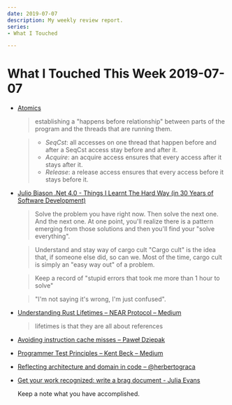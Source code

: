 ```yaml
---
date: 2019-07-07
description: My weekly review report.
series:
- What I Touched

---
```


# What I Touched This Week 2019-07-07


- [Atomics](https://doc.rust-lang.org/nomicon/atomics.html)

    > establishing a "happens before relationship" between parts of the program and the threads that are running them.

    > - *SeqCst*: all accesses on one thread that happen before and after a SeqCst access stay before and after it.
    > - *Acquire*: an acquire access ensures that every access after it stays after it.
    > - *Release*: a release access ensures that every access before it stays before it.

- [Julio Biason .Net 4.0 - Things I Learnt The Hard Way (in 30 Years of Software Development)](https://blog.juliobiason.net/thoughts/things-i-learnt-the-hard-way/)

    > Solve the problem you have right now. Then solve the next one. And the next one. At one point, you'll realize there is a pattern emerging from those solutions and then you'll find your "solve everything".

    > Understand and stay way of cargo cult "Cargo cult" is the idea that, if someone else did, so can we. Most of the time, cargo cult is simply an "easy way out" of a problem.

    > Keep a record of "stupid errors that took me more than 1 hour to solve"

    > "I'm not saying it's wrong, I'm just confused".


- [Understanding Rust Lifetimes – NEAR Protocol – Medium](https://medium.com/nearprotocol/understanding-rust-lifetimes-e813bcd405fa)

    > lifetimes is that they are all about references

* [Avoiding instruction cache misses – Paweł Dziepak](https://pdziepak.github.io/2019/06/21/avoiding-icache-misses/)
* [Programmer Test Principles – Kent Beck – Medium](https://medium.com/@kentbeck_7670/programmer-test-principles-d01c064d7934)
* [Reflecting architecture and domain in code – @herbertograca](https://herbertograca.com/2019/06/05/reflecting-architecture-and-domain-in-code/)
* [Get your work recognized: write a brag document - Julia Evans](https://jvns.ca/blog/brag-documents/)

    Keep a note what you have accomplished.

